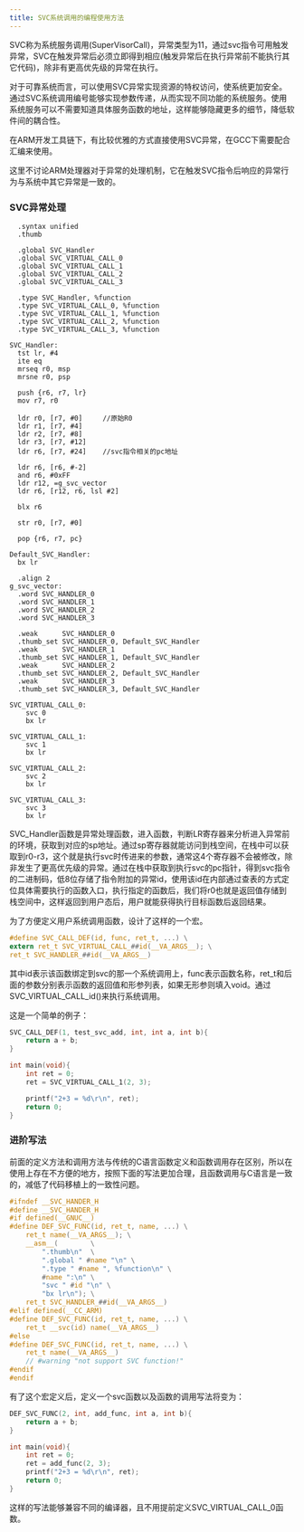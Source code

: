 ```yaml
---
title: SVC系统调用的编程使用方法
---
```


SVC称为系统服务调用(SuperVisorCall)，异常类型为11，通过svc指令可用触发异常，SVC在触发异常后必须立即得到相应(触发异常后在执行异常前不能执行其它代码)，除非有更高优先级的异常在执行。

对于可靠系统而言，可以使用SVC异常实现资源的特权访问，使系统更加安全。通过SVC系统调用编号能够实现参数传递，从而实现不同功能的系统服务。使用系统服务可以不需要知道具体服务函数的地址，这样能够隐藏更多的细节，降低软件间的耦合性。

在ARM开发工具链下，有比较优雅的方式直接使用SVC异常，在GCC下需要配合汇编来使用。

这里不讨论ARM处理器对于异常的处理机制，它在触发SVC指令后响应的异常行为与系统中其它异常是一致的。

### SVC异常处理

```arm
  .syntax unified
  .thumb

  .global SVC_Handler
  .global SVC_VIRTUAL_CALL_0
  .global SVC_VIRTUAL_CALL_1
  .global SVC_VIRTUAL_CALL_2
  .global SVC_VIRTUAL_CALL_3

  .type SVC_Handler, %function
  .type SVC_VIRTUAL_CALL_0, %function
  .type SVC_VIRTUAL_CALL_1, %function
  .type SVC_VIRTUAL_CALL_2, %function
  .type SVC_VIRTUAL_CALL_3, %function

SVC_Handler:
  tst lr, #4
  ite eq
  mrseq r0, msp
  mrsne r0, psp

  push {r6, r7, lr}
  mov r7, r0

  ldr r0, [r7, #0]     //原始R0
  ldr r1, [r7, #4]
  ldr r2, [r7, #8]
  ldr r3, [r7, #12]
  ldr r6, [r7, #24]    //svc指令相关的pc地址

  ldr r6, [r6, #-2]
  and r6, #0xFF
  ldr r12, =g_svc_vector
  ldr r6, [r12, r6, lsl #2]

  blx r6

  str r0, [r7, #0]

  pop {r6, r7, pc}

Default_SVC_Handler:
  bx lr

  .align 2
g_svc_vector:
  .word SVC_HANDLER_0
  .word SVC_HANDLER_1
  .word SVC_HANDLER_2
  .word SVC_HANDLER_3
  
  .weak      SVC_HANDLER_0
  .thumb_set SVC_HANDLER_0, Default_SVC_Handler
  .weak      SVC_HANDLER_1
  .thumb_set SVC_HANDLER_1, Default_SVC_Handler
  .weak      SVC_HANDLER_2
  .thumb_set SVC_HANDLER_2, Default_SVC_Handler
  .weak      SVC_HANDLER_3
  .thumb_set SVC_HANDLER_3, Default_SVC_Handler

SVC_VIRTUAL_CALL_0:
    svc 0
    bx lr

SVC_VIRTUAL_CALL_1:
    svc 1
    bx lr

SVC_VIRTUAL_CALL_2:
    svc 2
    bx lr

SVC_VIRTUAL_CALL_3:
    svc 3
    bx lr

```

SVC_Handler函数是异常处理函数，进入函数，判断LR寄存器来分析进入异常前的环境，获取到对应的sp地址。通过sp寄存器就能访问到栈空间，在栈中可以获取到r0-r3，这个就是执行svc时传进来的参数，通常这4个寄存器不会被修改，除非发生了更高优先级的异常。通过在栈中获取到执行svc的pc指针，得到svc指令的二进制码，低8位存储了指令附加的异常id，使用该id在内部通过查表的方式定位具体需要执行的函数入口，执行指定的函数后，我们将r0也就是返回值存储到栈空间中，这样返回到用户态后，用户就能获得执行目标函数后返回结果。

为了方便定义用户系统调用函数，设计了这样的一个宏。

```c
#define SVC_CALL_DEF(id, func, ret_t, ...) \
extern ret_t SVC_VIRTUAL_CALL_##id(__VA_ARGS__); \
ret_t SVC_HANDLER_##id(__VA_ARGS__)
```
其中id表示该函数绑定到svc的那一个系统调用上，func表示函数名称，ret_t和后面的参数分别表示函数的返回值和形参列表，如果无形参则填入void。通过 SVC_VIRTUAL_CALL_id()来执行系统调用。

这是一个简单的例子：
```c
SVC_CALL_DEF(1, test_svc_add, int, int a, int b){
    return a + b;
}

int main(void){
    int ret = 0;
    ret = SVC_VIRTUAL_CALL_1(2, 3);

    printf("2+3 = %d\r\n", ret);
    return 0;
}
```

### 进阶写法
前面的定义方法和调用方法与传统的C语言函数定义和函数调用存在区别，所以在使用上存在不方便的地方，按照下面的写法更加合理，且函数调用与C语言是一致的，减低了代码移植上的一致性问题。
```c
#ifndef __SVC_HANDER_H
#define __SVC_HANDER_H
#if defined(__GNUC__)
#define DEF_SVC_FUNC(id, ret_t, name, ...) \
    ret_t name(__VA_ARGS__); \
    __asm__(        \
        ".thumb\n"  \
        ".global " #name "\n" \
        ".type " #name ", %function\n" \
        #name ":\n" \
        "svc " #id "\n" \
        "bx lr\n"); \
    ret_t SVC_HANDLER_##id(__VA_ARGS__)
#elif defined(__CC_ARM)
#define DEF_SVC_FUNC(id, ret_t, name, ...) \
    ret_t __svc(id) name(__VA_ARGS__)
#else
#define DEF_SVC_FUNC(id, ret_t, name, ...) \
    ret_t name(__VA_ARGS__)
    // #warning "not support SVC function!"
#endif
#endif
```

有了这个宏定义后，定义一个svc函数以及函数的调用写法将变为：
```c
DEF_SVC_FUNC(2, int, add_func, int a, int b){
    return a + b;
}

int main(void){
    int ret = 0;
    ret = add_func(2, 3);
    printf("2+3 = %d\r\n", ret);
    return 0;
}
```
这样的写法能够兼容不同的编译器，且不用提前定义SVC_VIRTUAL_CALL_0函数。

